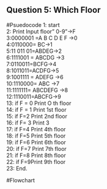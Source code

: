## Question 5: Which Floor 

#Psuedocode
1: start\
2: Print Input floor” 0-9”→F\
3:0000001 =A B C D E F →0\
4:0110000= BC→1\
5:11 011 01=ABDEG→2\
6:1111001 = ABCDG →3\
7:0110011=BCFG→4\
8:1011011=ACDFG→5\
9:1001111 = ADEFG →6 \
10:1110000= ABC →7\
11:1111111= ABCDEFG →8\
12:1110011=ABCFG→9 \
13: if F = 0 Print O th floor\
14: if F = 1 Print 1st floor \
15: if F=2 Print 2nd floor \
16: if F= 3 Print 3\
17: if F=4 Print 4th floor\
18: if F=5 Print 5th floor \
19: if F=6 Print 6th floor \
20: if F=7 Print 7th floor \
21: if F=8 Print 8th floor \
22: if F=9Print 9th floor \
23: End.

#Flowchart
